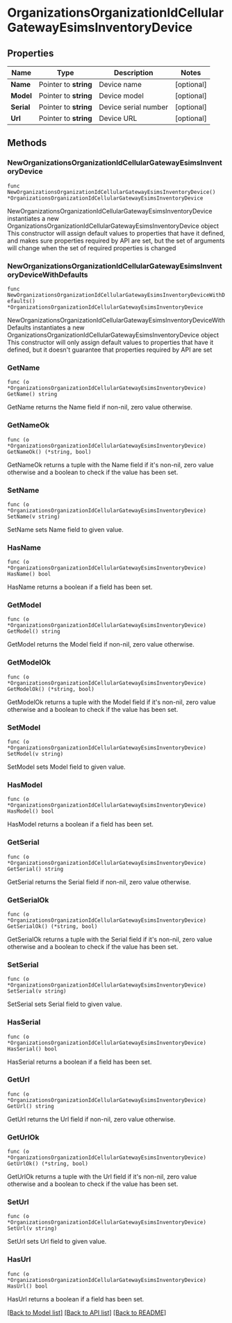 # OrganizationsOrganizationIdCellularGatewayEsimsInventoryDevice

## Properties

Name | Type | Description | Notes
------------ | ------------- | ------------- | -------------
**Name** | Pointer to **string** | Device name | [optional] 
**Model** | Pointer to **string** | Device model | [optional] 
**Serial** | Pointer to **string** | Device serial number | [optional] 
**Url** | Pointer to **string** | Device URL | [optional] 

## Methods

### NewOrganizationsOrganizationIdCellularGatewayEsimsInventoryDevice

`func NewOrganizationsOrganizationIdCellularGatewayEsimsInventoryDevice() *OrganizationsOrganizationIdCellularGatewayEsimsInventoryDevice`

NewOrganizationsOrganizationIdCellularGatewayEsimsInventoryDevice instantiates a new OrganizationsOrganizationIdCellularGatewayEsimsInventoryDevice object
This constructor will assign default values to properties that have it defined,
and makes sure properties required by API are set, but the set of arguments
will change when the set of required properties is changed

### NewOrganizationsOrganizationIdCellularGatewayEsimsInventoryDeviceWithDefaults

`func NewOrganizationsOrganizationIdCellularGatewayEsimsInventoryDeviceWithDefaults() *OrganizationsOrganizationIdCellularGatewayEsimsInventoryDevice`

NewOrganizationsOrganizationIdCellularGatewayEsimsInventoryDeviceWithDefaults instantiates a new OrganizationsOrganizationIdCellularGatewayEsimsInventoryDevice object
This constructor will only assign default values to properties that have it defined,
but it doesn't guarantee that properties required by API are set

### GetName

`func (o *OrganizationsOrganizationIdCellularGatewayEsimsInventoryDevice) GetName() string`

GetName returns the Name field if non-nil, zero value otherwise.

### GetNameOk

`func (o *OrganizationsOrganizationIdCellularGatewayEsimsInventoryDevice) GetNameOk() (*string, bool)`

GetNameOk returns a tuple with the Name field if it's non-nil, zero value otherwise
and a boolean to check if the value has been set.

### SetName

`func (o *OrganizationsOrganizationIdCellularGatewayEsimsInventoryDevice) SetName(v string)`

SetName sets Name field to given value.

### HasName

`func (o *OrganizationsOrganizationIdCellularGatewayEsimsInventoryDevice) HasName() bool`

HasName returns a boolean if a field has been set.

### GetModel

`func (o *OrganizationsOrganizationIdCellularGatewayEsimsInventoryDevice) GetModel() string`

GetModel returns the Model field if non-nil, zero value otherwise.

### GetModelOk

`func (o *OrganizationsOrganizationIdCellularGatewayEsimsInventoryDevice) GetModelOk() (*string, bool)`

GetModelOk returns a tuple with the Model field if it's non-nil, zero value otherwise
and a boolean to check if the value has been set.

### SetModel

`func (o *OrganizationsOrganizationIdCellularGatewayEsimsInventoryDevice) SetModel(v string)`

SetModel sets Model field to given value.

### HasModel

`func (o *OrganizationsOrganizationIdCellularGatewayEsimsInventoryDevice) HasModel() bool`

HasModel returns a boolean if a field has been set.

### GetSerial

`func (o *OrganizationsOrganizationIdCellularGatewayEsimsInventoryDevice) GetSerial() string`

GetSerial returns the Serial field if non-nil, zero value otherwise.

### GetSerialOk

`func (o *OrganizationsOrganizationIdCellularGatewayEsimsInventoryDevice) GetSerialOk() (*string, bool)`

GetSerialOk returns a tuple with the Serial field if it's non-nil, zero value otherwise
and a boolean to check if the value has been set.

### SetSerial

`func (o *OrganizationsOrganizationIdCellularGatewayEsimsInventoryDevice) SetSerial(v string)`

SetSerial sets Serial field to given value.

### HasSerial

`func (o *OrganizationsOrganizationIdCellularGatewayEsimsInventoryDevice) HasSerial() bool`

HasSerial returns a boolean if a field has been set.

### GetUrl

`func (o *OrganizationsOrganizationIdCellularGatewayEsimsInventoryDevice) GetUrl() string`

GetUrl returns the Url field if non-nil, zero value otherwise.

### GetUrlOk

`func (o *OrganizationsOrganizationIdCellularGatewayEsimsInventoryDevice) GetUrlOk() (*string, bool)`

GetUrlOk returns a tuple with the Url field if it's non-nil, zero value otherwise
and a boolean to check if the value has been set.

### SetUrl

`func (o *OrganizationsOrganizationIdCellularGatewayEsimsInventoryDevice) SetUrl(v string)`

SetUrl sets Url field to given value.

### HasUrl

`func (o *OrganizationsOrganizationIdCellularGatewayEsimsInventoryDevice) HasUrl() bool`

HasUrl returns a boolean if a field has been set.


[[Back to Model list]](../README.md#documentation-for-models) [[Back to API list]](../README.md#documentation-for-api-endpoints) [[Back to README]](../README.md)


